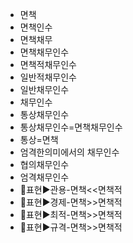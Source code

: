 - 면책
- 면책인수
- 면책채무
- 면책채무인수
- 면책적채무인수
- 일반적채무인수
- 일반채무인수
- 채무인수
- 통상채무인수
- 통상채무인수=면책채무인수
- 통상=면책
- 엄격한의미에서의 채무인수
- 협의채무인수
- 엄격채무인수
- 📌표현▶️관용-면책<<면책적
- 📌표현▶️경제-면책>>면책적
- 📌표현▶️최적-면책>>면책적
- 📌표현▶️규격-면책>>면책적
